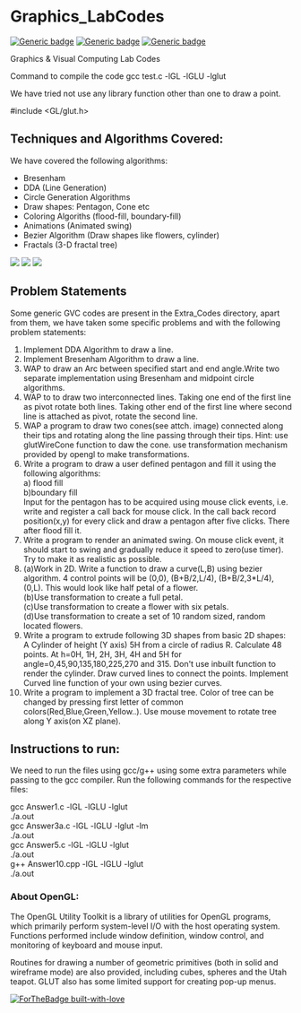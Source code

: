 # Graphics_LabCodes
[![Generic badge](https://img.shields.io/badge/GRAPHICS-LAB-BLUE.svg)](https://shields.io/)
[![Generic badge](https://img.shields.io/badge/VISUAL-COMPUTING-<BLUE>.svg)](https://shields.io/)
[![Generic badge](https://img.shields.io/badge/Language-C++-<BLUE>.svg)](https://shields.io/)

Graphics & Visual Computing Lab Codes

Command to compile the code
gcc test.c -lGL -lGLU -lglut

We have tried not use any library function other than one to draw a point.

#include <GL/glut.h>

## Techniques and Algorithms Covered:

We have covered the following algorithms:
* Bresenham
* DDA (Line Generation)
* Circle Generation Algorithms
* Draw shapes: Pentagon, Cone etc
* Coloring Algoriths (flood-fill, boundary-fill)
* Animations (Animated swing)
* Bezier Algorithm (Draw shapes like flowers, cylinder)
* Fractals (3-D fractal tree)


![](https://img.shields.io/badge/Graphics-Computing-orange.svg)
![](https://img.shields.io/badge/Language-C++-blue.svg)
![](https://img.shields.io/badge/Library-OpenGL-green.svg)


## Problem Statements

Some generic GVC codes are present in the Extra_Codes directory, apart from them, we have taken some specific problems and with the following problem statements:


1. Implement DDA Algorithm to draw a line.</br>
2. Implement Bresenham Algorithm to draw a line.</br>
3. WAP to draw an Arc between specified start and end angle.Write two separate implementation using Bresenham and midpoint circle algorithms.</br>
4. WAP to to draw two interconnected lines. Taking one end of the first line as pivot rotate both lines. Taking other end of the first line where second line is attached as pivot, rotate the second line. </br>
5. WAP a program to draw two cones(see attch. image) connected along their tips and rotating along the line passing through their tips. Hint: use glutWireCone function to daw the cone. use transformation  mechanism provided by opengl to make transformations.</br>
6. Write a program to draw a user defined pentagon and fill it using the following algorithms:</br>
   a) flood fill </br> 
   b)boundary fill</br>
   Input for the pentagon has to be acquired using mouse click events, i.e. write and register a call back for mouse click. In the call back record position(x,y) for every click and draw a pentagon after five clicks. There after flood fill it.</br>
7. Write a program to render an animated swing. On mouse click event, it should start to swing and gradually reduce it speed to zero(use timer). Try to make it  as realistic as possible.</br>
8. (a)Work in 2D.  Write a function to draw a curve(L,B) using bezier algorithm. 4 control points will be (0,0), (B+B/2,L/4), (B+B/2,3*L/4), (0,L). This would look like half petal of a flower.</br>
(b)Use transformation to create a full petal.</br>
(c)Use transformation to create a flower with six petals.</br>
(d)Use transformation to create a set of 10 random sized, random located flowers.</br>
9. Write a program to extrude following 3D shapes from basic 2D shapes: A Cylinder of height (Y axis) 5H from a circle of radius R. Calculate 48 points. At h=0H, 1H, 2H, 3H, 4H and 5H   for angle=0,45,90,135,180,225,270 and 315. Don't use inbuilt function to render the cylinder. Draw curved lines to connect the points. Implement Curved line function of your own using bezier curves.</br>
10. Write a program to implement a 3D fractal tree. Color of tree can be changed by pressing first letter of common colors(Red,Blue,Green,Yellow..). Use mouse movement to rotate tree along Y axis(on XZ plane). </br>

## Instructions to run:
We need to run the files using gcc/g++ using some extra parameters while passing to the gcc compiler.
Run the following commands for the respective files:

gcc Answer1.c -lGL -lGLU -lglut </br>
./a.out</br>
gcc Answer3a.c -lGL -lGLU -lglut -lm</br>
./a.out</br>
gcc Answer5.c -lGL -lGLU -lglut</br>
./a.out</br>
g++ Answer10.cpp -lGL -lGLU -lglut</br>
./a.out</br>

### About OpenGL:
The OpenGL Utility Toolkit is a library of utilities for OpenGL programs, which primarily perform system-level I/O with the host operating system. Functions performed include window definition, window control, and monitoring of keyboard and mouse input.

Routines for drawing a number of geometric primitives (both in solid and wireframe mode) are also provided, including cubes, spheres and the Utah teapot. GLUT also has some limited support for creating pop-up menus.


[![ForTheBadge built-with-love](http://ForTheBadge.com/images/badges/built-with-love.svg)](https://GitHub.com/Naereen/)
